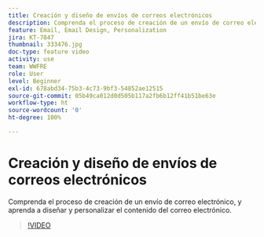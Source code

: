 ```yaml
---
title: Creación y diseño de envíos de correos electrónicos
description: Comprenda el proceso de creación de un envío de correo electrónico, y aprenda a diseñar y personalizar el contenido del correo electrónico.
feature: Email, Email Design, Personalization
jira: KT-7847
thumbnail: 333476.jpg
doc-type: feature video
activity: use
team: WWFRE
role: User
level: Beginner
exl-id: 678abd34-75b3-4c73-9bf3-54852ae12515
source-git-commit: 05b49ca012d0d505b117a2fb6b12ff41b51be63e
workflow-type: ht
source-wordcount: '0'
ht-degree: 100%

---
```


# Creación y diseño de envíos de correos electrónicos

Comprenda el proceso de creación de un envío de correo electrónico, y aprenda a diseñar y personalizar el contenido del correo electrónico.

>[!VIDEO](https://video.tv.adobe.com/v/333476?quality=12&learn=on)
